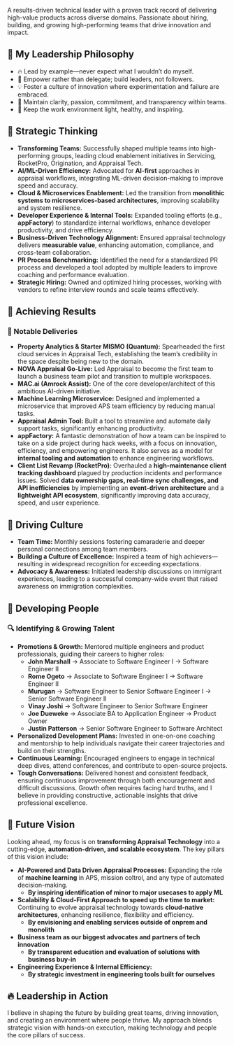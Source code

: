 A results-driven technical leader with a proven track record of delivering high-value products across diverse domains. Passionate about hiring, building, and growing high-performing teams that drive innovation and impact.  
## 🌟 My Leadership Philosophy  
- 🔥 Lead by example—never expect what I wouldn’t do myself.  
- 🚀 Empower rather than delegate; build leaders, not followers.  
- 💡 Foster a culture of innovation where experimentation and failure are embraced.  
- 🎯 Maintain clarity, passion, commitment, and transparency within teams.  
- 🌱 Keep the work environment light, healthy, and inspiring.  

## 🧠 Strategic Thinking  
- **Transforming Teams:** Successfully shaped multiple teams into high-performing groups, leading cloud enablement initiatives in Servicing, RocketPro, Origination, and Appraisal Tech.  
- **AI/ML-Driven Efficiency:** Advocated for **AI-first** approaches in appraisal workflows, integrating ML-driven decision-making to improve speed and accuracy.  
- **Cloud & Microservices Enablement:** Led the transition from **monolithic systems to microservices-based architectures**, improving scalability and system resilience.  
- **Developer Experience & Internal Tools:** Expanded tooling efforts (e.g., **appFactory**) to standardize internal workflows, enhance developer productivity, and drive efficiency.  
- **Business-Driven Technology Alignment:** Ensured appraisal technology delivers **measurable value**, enhancing automation, compliance, and cross-team collaboration.  
- **PR Process Benchmarking:** Identified the need for a standardized PR process and developed a tool adopted by multiple leaders to improve coaching and performance evaluation.  
- **Strategic Hiring:** Owned and optimized hiring processes, working with vendors to refine interview rounds and scale teams effectively.  

## 🚀 Achieving Results  
### 🎯 Notable Deliveries  
- **Property Analytics & Starter MISMO (Quantum):** Spearheaded the first cloud services in Appraisal Tech, establishing the team’s credibility in the space despite being new to the domain.  
- **NOVA Appraisal Go-Live:** Led Appraisal to become the first team to launch a business team pilot and transition to multiple workspaces.  
- **MAC.ai (Amrock Assist):** One of the core developer/architect of this ambitious AI-driven initiative.  
- **Machine Learning Microservice:** Designed and implemented a microservice that improved APS team efficiency by reducing manual tasks.  
- **Appraisal Admin Tool:** Built a tool to streamline and automate daily support tasks, significantly enhancing productivity.  
- **appFactory:** A fantastic demonstration of how a team can be inspired to take on a side project during hack weeks, with a focus on innovation, efficiency, and empowering engineers. It also serves as a model for **internal tooling and automation** to enhance engineering workflows.  
- **Client List Revamp (RocketPro):** Overhauled a **high-maintenance client tracking dashboard** plagued by production incidents and performance issues. Solved **data ownership gaps, real-time sync challenges, and API inefficiencies** by implementing an **event-driven architecture** and a **lightweight API ecosystem**, significantly improving data accuracy, speed, and user experience.  


## 🤝 Driving Culture  
- **Team Time:** Monthly sessions fostering camaraderie and deeper personal connections among team members.  
- **Building a Culture of Excellence:** Inspired a team of high achievers—resulting in widespread recognition for exceeding expectations.  
- **Advocacy & Awareness:** Initiated leadership discussions on immigrant experiences, leading to a successful company-wide event that raised awareness on immigration complexities.  

## 🌱 Developing People  
### 🔍 Identifying & Growing Talent  
- **Promotions & Growth:** Mentored multiple engineers and product professionals, guiding their careers to higher roles:  
  - **John Marshall** → Associate to Software Engineer I → Software Engineer II  
  - **Rome Ogeto** → Associate to Software Engineer I → Software Engineer II  
  - **Murugan** → Software Engineer to Senior Software Engineer I → Senior Software Engineer II  
  - **Vinay Joshi** → Software Engineer to Senior Software Engineer  
  - **Joe Dueweke** → Associate BA to Application Engineer → Product Owner  
  - **Justin Patterson** → Senior Software Engineer to Software Architect  
- **Personalized Development Plans:** Invested in one-on-one coaching and mentorship to help individuals navigate their career trajectories and build on their strengths.  
- **Continuous Learning:** Encouraged engineers to engage in technical deep dives, attend conferences, and contribute to open-source projects.  
- **Tough Conversations:** Delivered honest and consistent feedback, ensuring continuous improvement through both encouragement and difficult discussions. Growth often requires facing hard truths, and I believe in providing constructive, actionable insights that drive professional excellence.  

## 🚀 Future Vision  
Looking ahead, my focus is on **transforming Appraisal Technology** into a cutting-edge, **automation-driven, and scalable ecosystem**. The key pillars of this vision include:  
- **AI-Powered and Data Driven Appraisal Processes:** Expanding the role of **machine learning** in APS, mission coltrol, and any type of automated decision-making.
  - **By inspiring identification of minor to major usecases to apply ML**   
- **Scalability & Cloud-First Approach to speed up  the time to market:** Continuing to evolve appraisal technology towards **cloud-native architectures**, enhancing resilience, flexibility and efficiency.
  - **By envisioning and enabling services outside of onprem and monolith** 
- **Business team as our biggest advocates and partners of tech innovation**
  - **By transparent education and evaluation of solutions with business buy-in**   
- **Engineering Experience & Internal Efficiency:**
  - **By strategic investment in engineering tools built for ourselves** 

## 🔥 Leadership in Action  
I believe in shaping the future by building great teams, driving innovation, and creating an environment where people thrive. My approach blends strategic vision with hands-on execution, making technology and people the core pillars of success.  
